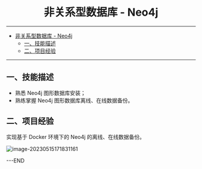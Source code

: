 # <center>非关系型数据库 - Neo4j</center>

---
- [非关系型数据库 - Neo4j](#非关系型数据库---neo4j)
  - [一、技能描述](#一技能描述)
  - [二、项目经验](#二项目经验)

---

## 一、技能描述

- 熟悉 Neo4j 图形数据库安装；
- 熟练掌握 Neo4j 图形数据库离线、在线数据备份。

## 二、项目经验

实现基于 Docker 环境下的 Neo4j 的离线、在线数据备份。

![image-20230515171831161](https://csdn-rab.oss-cn-chengdu.aliyuncs.com/img/image-20230515171831161.png)

---END
